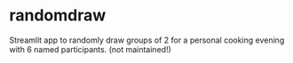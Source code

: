 # randomdraw
Streamlit app to randomly draw groups of 2 for a personal cooking evening with 6 named participants. (not maintained!)
